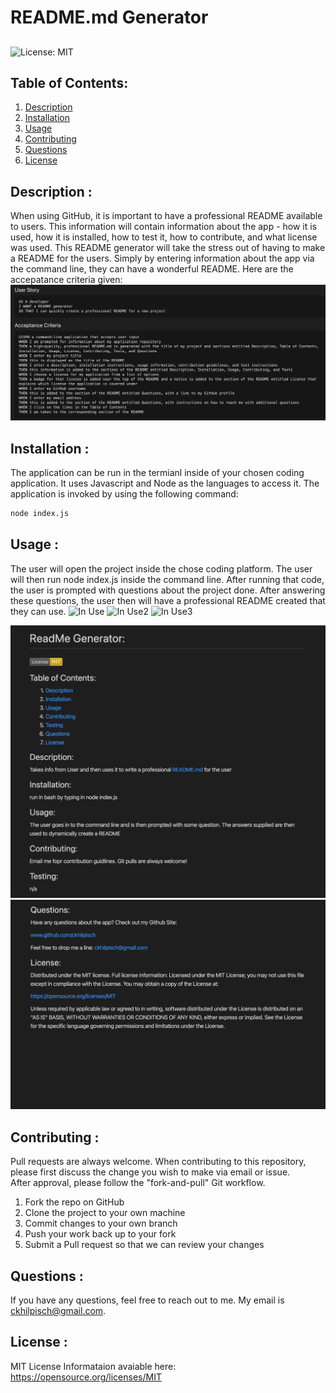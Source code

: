 # README.md Generator
## 
![License: MIT](https://img.shields.io/badge/License-MIT-yellow.svg)

## Table of Contents:
<ol>
<li><a href="#description">Description</a></li>
<li><a href="#installation">Installation</a></li>
<li><a href="#usage">Usage</a></li>
<li><a href="#contributing">Contributing</a></li>
<li><a href="#questions">Questions</a></li>
<li><a href="#license">License</a></li>
</ol>

## Description :
When using GitHub, it is important to have a professional README available to users.  This information will contain information about the app - how it is used, how it is installed, how to test it, how to contribute, and what license was used.   This README generator will take the stress out of having to make a README for the users.   Simply by entering information about the app via the command line, they can have a wonderful README. 
Here are the accepatance criteria given:
![Acceptance Criteria](./assets/require.png)


## Installation :
The application can be run in the termianl inside of your chosen coding application. It uses Javascript and Node as the languages to access it. 
The application is invoked by using the following command:
```bash
node index.js
```

## Usage : 
The user will open the project inside the chose coding platform.  The user will then run node index.js inside the command line.   After running that code, the user is prompted with questions about the project done.   After answering these questions, the user then will have a professional README created that they can use.
![In Use](assets/read1.gif)
![In Use2](assets/read2.gif)
![In Use3](assets/read3.gif)

![Finished Photo](assets/Deployed1.png)
![Finished Photo2](assets/Deployed2.png)



## Contributing :
Pull requests are always welcome.  When contributing to this repository, please first discuss the change you wish to make via email or issue.  
After approval, please follow the "fork-and-pull" Git workflow.
<ol>
<li>Fork the repo on GitHub</li>
<li>Clone the project to your own machine</li>
<li>Commit changes to your own branch</li>
<li>Push your work back up to your fork</li>
<li>Submit a Pull request so that we can review your changes</li>
</ol>

## Questions :

If you have any questions, feel free to reach out to me.   My email is ckhilpisch@gmail.com.

## License :

MIT License
Informataion avaiable here: 
https://opensource.org/licenses/MIT





